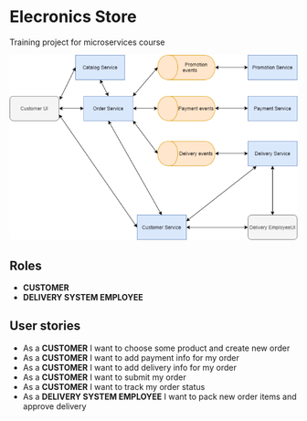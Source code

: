 # Elecronics Store

Training project for microservices course

![alt text](https://github.com/andrewyashin/microservicescource1/blob/master/img/structure.png?raw=true)


## Roles
 - **CUSTOMER**
 - **DELIVERY SYSTEM EMPLOYEE** 

## User stories
 - As a **CUSTOMER** I want to choose some product and create new order
 - As a **CUSTOMER** I want to add payment info for my order
 - As a **CUSTOMER** I want to add delivery info for my order
 - As a **CUSTOMER** I want to submit my order
 - As a **CUSTOMER** I want to track my order status
 - As a **DELIVERY SYSTEM EMPLOYEE** I want to pack new order items and approve delivery

